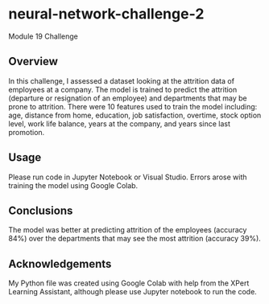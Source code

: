 # neural-network-challenge-2
Module 19 Challenge

## Overview
In this challenge, I assessed a dataset looking at the attrition data of employees at a company. The model is trained to predict the attrition (departure or resignation of an employee) and departments that may be prone to attrition. There were 10 features used to train the model including: age, distance from home, education, job satisfaction, overtime, stock option level, work life balance, years at the company, and years since last promotion. 

## Usage
Please run code in Jupyter Notebook or Visual Studio. Errors arose with training the model using Google Colab.

## Conclusions
The model was better at predicting attrition of the employees (accuracy 84%) over the departments that may see the most attrition (accuracy 39%).

## Acknowledgements
My Python file was created using Google Colab with help from the XPert Learning Assistant, although please use Jupyter notebook to run the code. 
